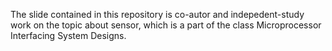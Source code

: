 The slide contained in this repository is co-autor and indepedent-study work on the topic about sensor, which is a part of the class Microprocessor Interfacing System Designs.
